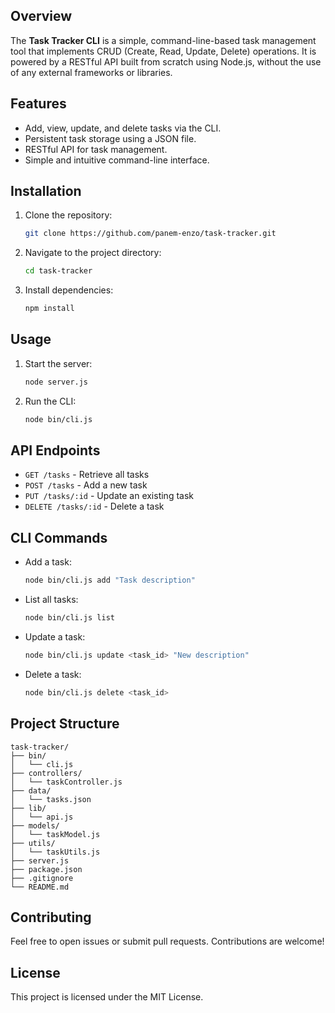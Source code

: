 ﻿## Overview

The **Task Tracker CLI** is a simple, command-line-based task management tool that implements CRUD (Create, Read, Update, Delete) operations. It is powered by a RESTful API built from scratch using Node.js, without the use of any external frameworks or libraries.

## Features

* Add, view, update, and delete tasks via the CLI.
* Persistent task storage using a JSON file.
* RESTful API for task management.
* Simple and intuitive command-line interface.

## Installation

1. Clone the repository:

   ```bash
   git clone https://github.com/panem-enzo/task-tracker.git
   ```
2. Navigate to the project directory:

   ```bash
   cd task-tracker
   ```
3. Install dependencies:

   ```bash
   npm install
   ```

## Usage

1. Start the server:

   ```bash
   node server.js
   ```
2. Run the CLI:

   ```bash
   node bin/cli.js
   ```

## API Endpoints

* `GET /tasks` - Retrieve all tasks
* `POST /tasks` - Add a new task
* `PUT /tasks/:id` - Update an existing task
* `DELETE /tasks/:id` - Delete a task

## CLI Commands

* Add a task:

  ```bash
  node bin/cli.js add "Task description"
  ```
* List all tasks:

  ```bash
  node bin/cli.js list
  ```
* Update a task:

  ```bash
  node bin/cli.js update <task_id> "New description"
  ```
* Delete a task:

  ```bash
  node bin/cli.js delete <task_id>
  ```

## Project Structure

```
task-tracker/
├── bin/
│   └── cli.js
├── controllers/
│   └── taskController.js
├── data/
│   └── tasks.json
├── lib/
│   └── api.js
├── models/
│   └── taskModel.js
├── utils/
│   └── taskUtils.js
├── server.js
├── package.json
├── .gitignore
└── README.md
```

## Contributing

Feel free to open issues or submit pull requests. Contributions are welcome!

## License

This project is licensed under the MIT License.
